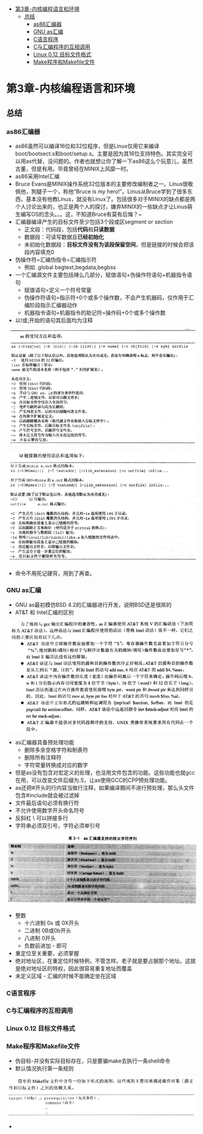 <!-- TOC depthFrom:1 depthTo:6 withLinks:1 updateOnSave:1 orderedList:0 -->

- [第3章-内核编程语言和环境](#第3章-内核编程语言和环境)
	- [总结](#总结)
		- [as86汇编器](#as86汇编器)
		- [GNU as汇编](#gnu-as汇编)
		- [C语言程序](#c语言程序)
		- [C与汇编程序的互相调用](#c与汇编程序的互相调用)
		- [Linux 0.12 目标文件格式](#linux-012-目标文件格式)
		- [Make程序和Makefile文件](#make程序和makefile文件)

<!-- /TOC -->
# 第3章-内核编程语言和环境

## 总结

### as86汇编器
* as86虽然可以编译16位和32位程序，但是Linux仅用它来编译boot/bootsect.s和boot/setup.s。主要是因为其16位支持特色。其实完全可以用as代替，没问题的。作者也就想让你了解一下as86这么个玩意儿，虽然古董，但是有用。毕竟曾经在MINIX上风靡一时。
* as86采用Intel汇编
* Bruce Evans是MINIX操作系统32位版本的主要修改编制者之一。Linus很敬佩他，狗腿子一个，称他“Bruce is my hero!”。Linus从Bruce学到了很多东西，基本没有他教Linus，就没有Linux了。包括很多对于MINIX的缺点都是两个人讨论出来的，也正是两个人的探讨，嫌弃MINIX的一些缺点才让Linus萌生编写OS的念头。。。这，不知道Bruce有莫有后悔？~
* 汇编器编译产生的目标文件至少包括3个段或区segment or section
  - 正文段：代码段，包括**代码**和**只读数据**
  - 数据段：可读写数据且**已经初始化**
  - 未初始化数据段：**目标文件没有为该段保留空间**，但是链接的时候会把该段内容填充0
* 伪操作符=汇编伪指令=汇编指示符
  - 例如 .global begtext,begdata,begbss
* 一个汇编源文件主要包括辣么几部分，赋值语句+伪操作符语句+机器指令语句
  - 赋值语句=定义一个符号常量
  - 伪操作符语句=指示符+0个或多个操作数，不会产生机器码，仅作用于汇编阶段指示汇编器动作
  - 机器指令语句=机器指令的助记符=操作码+0个或多个操作数
* 以!或;开始的语句其后面均为注释


![1528551729294.png](image/1528551729294.png)


![1528551737601.png](image/1528551737601.png)

* 命令不用死记硬背，用到了再查。

### GNU as汇编

* GNU as最初模仿BSD 4.2的汇编器进行开发，说明BSD还是很屌的
* AT&T 和 Intel汇编的区别

![1528552242845.png](image/1528552242845.png)

* as汇编器具备预处理功能
  - 删除多余空格字符和制表符
  - 删除所有注释符
  - 字符常量转换成对应的数字
* 但是as没有包含对宏定义的处理，也没用文件包含的功能。这些功能也就gcc在用，可以改变文件后缀为.S，让as使用GCC的CPP预处理功能。
* as还把#开头的行内容当做行注释，如果编译期间不进行预处理，那么头文件包含#include就会被过滤掉
* 文件最后语句必须有换行符
* 不允许使用数字开头命名符号
* 反斜杠 \ 可以拼接多行
* 字符串必须双引号，字符必须单引号

![1528552841135.png](image/1528552841135.png)

* 整数
  - 十六进制 0x 或 0X开头
  - 二进制 0B或0b开头
  - 八进制 0开头
  - 负数前进加 - 即可
* 重定位至关重要，必须掌握
* 绝对地址区，在重定位时候特例，不管怎样。老子就是要占据那个地址。这就是绝对地址区的特权，因此很容易重复地址而覆盖
* 未定义区域 - 汇编的时候不能确定坐在区域

### C语言程序

### C与汇编程序的互相调用

### Linux 0.12 目标文件格式

### Make程序和Makefile文件

* 伪目标-并没有实际目标存在，只是要骗make去执行一条shell命令
* 默认情况执行第一条规则

![1528555339218.png](image/1528555339218.png)

*
